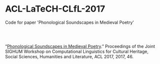 # ACL-LaTeCH-CLfL-2017

Code for paper 'Phonological Soundscapes in Medieval Poetry'

<br><br>

“[Phonological Soundscapes in Medieval Poetry](http://aclweb.org/anthology/W17-2207).”
Proceedings of the Joint SIGHUM Workshop on Computational Linguistics for Cultural Heritage, Social Sciences, Humanities and Literature, ACL 2017, 2017, 46.